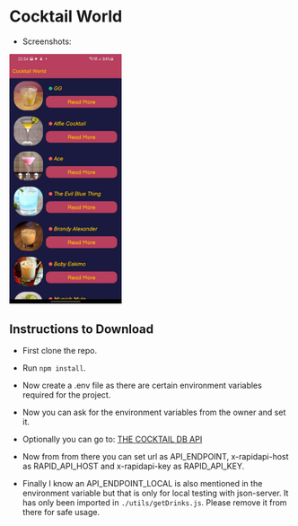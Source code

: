 # Cocktail World

- Screenshots:

<img src="https://github.com/Ankan002/cocktail-world/blob/main/screenshots/Home.jpeg" width="200px" >

[](./screenshots/Product.jpeg "Product Page")

## Instructions to Download

- First clone the repo.

- Run ```npm install```.

- Now create a .env file as there are certain environment variables required for the project.

- Now you can ask for the environment variables from the owner and set it.

- Optionally you can go to: [THE COCKTAIL DB API](https://rapidapi.com/thecocktaildb/api/the-cocktail-db)

- Now from from there you can set url as API_ENDPOINT, x-rapidapi-host as RAPID_API_HOST and x-rapidapi-key as RAPID_API_KEY.

- Finally I know an API_ENDPOINT_LOCAL is also mentioned in the environment variable but that is only for local testing with json-server. It has only been imported in ```./utils/getDrinks.js```. Please remove it from there for safe usage.

